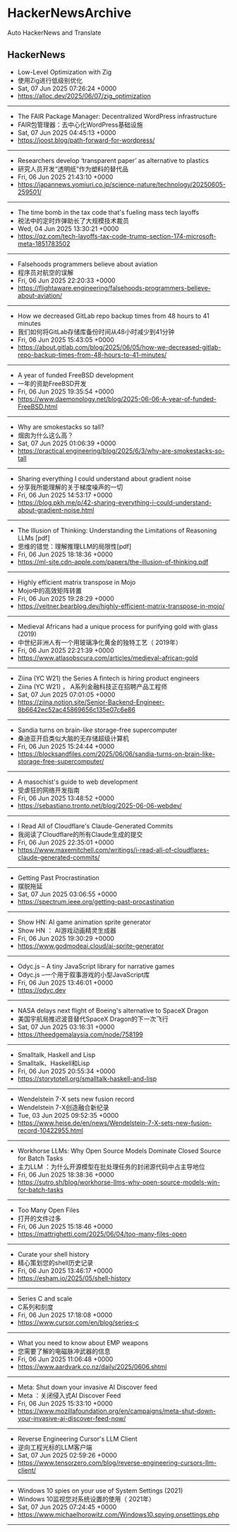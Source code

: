 # HackerNewsArchive
Auto HackerNews and Translate

## HackerNews
* Low-Level Optimization with Zig
* 使用Zig进行低级别优化
* Sat, 07 Jun 2025 07:26:24 +0000
* https://alloc.dev/2025/06/07/zig_optimization
----
* The FAIR Package Manager: Decentralized WordPress infrastructure
* FAIR包管理器：去中心化WordPress基础设施
* Sat, 07 Jun 2025 04:45:13 +0000
* https://joost.blog/path-forward-for-wordpress/
----
* Researchers develop ‘transparent paper’ as alternative to plastics
* 研究人员开发“透明纸”作为塑料的替代品
* Fri, 06 Jun 2025 21:43:10 +0000
* https://japannews.yomiuri.co.jp/science-nature/technology/20250605-259501/
----
* The time bomb in the tax code that's fueling mass tech layoffs
* 税法中的定时炸弹助长了大规模技术裁员
* Wed, 04 Jun 2025 13:30:21 +0000
* https://qz.com/tech-layoffs-tax-code-trump-section-174-microsoft-meta-1851783502
----
* Falsehoods programmers believe about aviation
* 程序员对航空的误解
* Fri, 06 Jun 2025 22:20:33 +0000
* https://flightaware.engineering/falsehoods-programmers-believe-about-aviation/
----
* How we decreased GitLab repo backup times from 48 hours to 41 minutes
* 我们如何将GitLab存储库备份时间从48小时减少到41分钟
* Fri, 06 Jun 2025 15:43:05 +0000
* https://about.gitlab.com/blog/2025/06/05/how-we-decreased-gitlab-repo-backup-times-from-48-hours-to-41-minutes/
----
* A year of funded FreeBSD development
* 一年的资助FreeBSD开发
* Fri, 06 Jun 2025 19:35:54 +0000
* https://www.daemonology.net/blog/2025-06-06-A-year-of-funded-FreeBSD.html
----
* Why are smokestacks so tall?
* 烟囱为什么这么高？
* Sat, 07 Jun 2025 01:06:39 +0000
* https://practical.engineering/blog/2025/6/3/why-are-smokestacks-so-tall
----
* Sharing everything I could understand about gradient noise
* 分享我所能理解的关于梯度噪声的一切
* Fri, 06 Jun 2025 14:53:17 +0000
* https://blog.pkh.me/p/42-sharing-everything-i-could-understand-about-gradient-noise.html
----
* The Illusion of Thinking: Understanding the Limitations of Reasoning LLMs [pdf]
* 思维的错觉：理解推理LLM的局限性[pdf]
* Fri, 06 Jun 2025 18:18:36 +0000
* https://ml-site.cdn-apple.com/papers/the-illusion-of-thinking.pdf
----
* Highly efficient matrix transpose in Mojo
* Mojo中的高效矩阵转置
* Fri, 06 Jun 2025 19:28:29 +0000
* https://veitner.bearblog.dev/highly-efficient-matrix-transpose-in-mojo/
----
* Medieval Africans had a unique process for purifying gold with glass (2019)
* 中世纪非洲人有一个用玻璃净化黄金的独特工艺（ 2019年）
* Fri, 06 Jun 2025 22:21:39 +0000
* https://www.atlasobscura.com/articles/medieval-african-gold
----
* Ziina (YC W21) the Series A fintech is hiring product engineers
* Ziina (YC W21) ， A系列金融科技正在招聘产品工程师
* Sat, 07 Jun 2025 07:01:05 +0000
* https://ziina.notion.site/Senior-Backend-Engineer-8b6642ec52ac45869656c135e07c6e86
----
* Sandia turns on brain-like storage-free supercomputer
* 桑迪亚开启类似大脑的无存储超级计算机
* Fri, 06 Jun 2025 15:24:44 +0000
* https://blocksandfiles.com/2025/06/06/sandia-turns-on-brain-like-storage-free-supercomputer/
----
* A masochist's guide to web development
* 受虐狂的网络开发指南
* Fri, 06 Jun 2025 13:48:52 +0000
* https://sebastiano.tronto.net/blog/2025-06-06-webdev/
----
* I Read All of Cloudflare's Claude-Generated Commits
* 我阅读了Cloudflare的所有Claude生成的提交
* Fri, 06 Jun 2025 22:35:01 +0000
* https://www.maxemitchell.com/writings/i-read-all-of-cloudflares-claude-generated-commits/
----
* Getting Past Procrastination
* 摆脱拖延
* Sat, 07 Jun 2025 03:06:55 +0000
* https://spectrum.ieee.org/getting-past-procastination
----
* Show HN: AI game animation sprite generator
* Show HN ： AI游戏动画精灵生成器
* Fri, 06 Jun 2025 19:30:29 +0000
* https://www.godmodeai.cloud/ai-sprite-generator
----
* Odyc.js – A tiny JavaScript library for narrative games
* Odyc.js –一个用于叙事游戏的小型JavaScript库
* Fri, 06 Jun 2025 13:46:01 +0000
* https://odyc.dev
----
* NASA delays next flight of Boeing's alternative to SpaceX Dragon
* 美国宇航局推迟波音替代SpaceX Dragon的下一次飞行
* Sat, 07 Jun 2025 03:16:31 +0000
* https://theedgemalaysia.com/node/758199
----
* Smalltalk, Haskell and Lisp
* Smalltalk、Haskell和Lisp
* Fri, 06 Jun 2025 20:55:34 +0000
* https://storytotell.org/smalltalk-haskell-and-lisp
----
* Wendelstein 7-X sets new fusion record
* Wendelstein 7-X创造融合新纪录
* Tue, 03 Jun 2025 09:52:35 +0000
* https://www.heise.de/en/news/Wendelstein-7-X-sets-new-fusion-record-10422955.html
----
* Workhorse LLMs: Why Open Source Models Dominate Closed Source for Batch Tasks
* 主力LLM ：为什么开源模型在批处理任务的封闭源代码中占主导地位
* Fri, 06 Jun 2025 18:38:36 +0000
* https://sutro.sh/blog/workhorse-llms-why-open-source-models-win-for-batch-tasks
----
* Too Many Open Files
* 打开的文件过多
* Fri, 06 Jun 2025 15:18:46 +0000
* https://mattrighetti.com/2025/06/04/too-many-files-open
----
* Curate your shell history
* 精心策划您的shell历史记录
* Fri, 06 Jun 2025 13:46:17 +0000
* https://esham.io/2025/05/shell-history
----
* Series C and scale
* C系列和刻度
* Fri, 06 Jun 2025 17:18:08 +0000
* https://www.cursor.com/en/blog/series-c
----
* What you need to know about EMP weapons
* 您需要了解的电磁脉冲武器的信息
* Fri, 06 Jun 2025 11:06:48 +0000
* https://www.aardvark.co.nz/daily/2025/0606.shtml
----
* Meta: Shut down your invasive AI Discover feed
* Meta ：关闭侵入式AI Discover Feed
* Fri, 06 Jun 2025 15:33:10 +0000
* https://www.mozillafoundation.org/en/campaigns/meta-shut-down-your-invasive-ai-discover-feed-now/
----
* Reverse Engineering Cursor's LLM Client
* 逆向工程光标的LLM客户端
* Sat, 07 Jun 2025 02:59:26 +0000
* https://www.tensorzero.com/blog/reverse-engineering-cursors-llm-client/
----
* Windows 10 spies on your use of System Settings (2021)
* Windows 10监视您对系统设置的使用（ 2021年）
* Sat, 07 Jun 2025 07:24:45 +0000
* https://www.michaelhorowitz.com/Windows10.spying.onsettings.php
----

